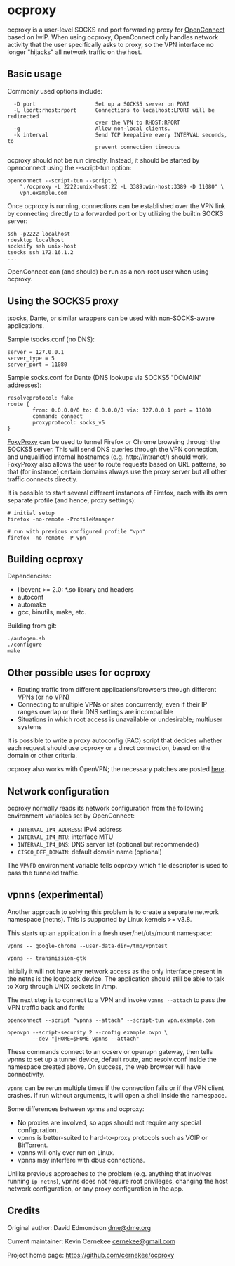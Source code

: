 ocproxy
=======

ocproxy is a user-level SOCKS and port forwarding proxy for
[OpenConnect](http://www.infradead.org/openconnect/)
based on lwIP.  When using ocproxy, OpenConnect only handles network
activity that the user specifically asks to proxy, so the VPN interface
no longer "hijacks" all network traffic on the host.

Basic usage
-----------

Commonly used options include:

      -D port                   Set up a SOCKS5 server on PORT
      -L lport:rhost:rport      Connections to localhost:LPORT will be redirected
                                over the VPN to RHOST:RPORT
      -g                        Allow non-local clients.
      -k interval               Send TCP keepalive every INTERVAL seconds, to
                                prevent connection timeouts

ocproxy should not be run directly.  Instead, it should be started by
openconnect using the --script-tun option:

    openconnect --script-tun --script \
        "./ocproxy -L 2222:unix-host:22 -L 3389:win-host:3389 -D 11080" \
        vpn.example.com

Once ocproxy is running, connections can be established over the VPN link
by connecting directly to a forwarded port or by utilizing the builtin
SOCKS server:

    ssh -p2222 localhost
    rdesktop localhost
    socksify ssh unix-host
    tsocks ssh 172.16.1.2
    ...

OpenConnect can (and should) be run as a non-root user when using ocproxy.


Using the SOCKS5 proxy
----------------------

tsocks, Dante, or similar wrappers can be used with non-SOCKS-aware
applications.

Sample tsocks.conf (no DNS):

    server = 127.0.0.1
    server_type = 5
    server_port = 11080

Sample socks.conf for Dante (DNS lookups via SOCKS5 "DOMAIN" addresses):

    resolveprotocol: fake
    route {
            from: 0.0.0.0/0 to: 0.0.0.0/0 via: 127.0.0.1 port = 11080
            command: connect
            proxyprotocol: socks_v5
    }

[FoxyProxy](http://getfoxyproxy.org/) can be used to tunnel Firefox or Chrome
browsing through the SOCKS5 server.  This will send DNS queries through the
VPN connection, and unqualified internal hostnames (e.g. http://intranet/)
should work.  FoxyProxy also allows the user to route requests based on URL
patterns, so that (for instance) certain domains always use the proxy server
but all other traffic connects directly.

It is possible to start several different instances of Firefox, each with
its own separate profile (and hence, proxy settings):

    # initial setup
    firefox -no-remote -ProfileManager

    # run with previous configured profile "vpn"
    firefox -no-remote -P vpn


Building ocproxy
----------------

Dependencies:

 * libevent &gt;= 2.0: *.so library and headers
 * autoconf
 * automake
 * gcc, binutils, make, etc.

Building from git:

    ./autogen.sh
    ./configure
    make


Other possible uses for ocproxy
-------------------------------

 * Routing traffic from different applications/browsers through different VPNs
(or no VPN)
 * Connecting to multiple VPNs or sites concurrently, even if their IP ranges
overlap or their DNS settings are incompatible
 * Situations in which root access is unavailable or undesirable; multiuser
systems

It is possible to write a proxy autoconfig (PAC) script that decides whether
each request should use ocproxy or a direct connection, based on the domain
or other criteria.

ocproxy also works with OpenVPN; the necessary patches are posted
[here](http://thread.gmane.org/gmane.network.openvpn.devel/8478).


Network configuration
---------------------

ocproxy normally reads its network configuration from the following
environment variables set by OpenConnect:

 * `INTERNAL_IP4_ADDRESS`: IPv4 address
 * `INTERNAL_IP4_MTU`: interface MTU
 * `INTERNAL_IP4_DNS`: DNS server list (optional but recommended)
 * `CISCO_DEF_DOMAIN`: default domain name (optional)

The `VPNFD` environment variable tells ocproxy which file descriptor is used
to pass the tunneled traffic.


vpnns (experimental)
--------------------

Another approach to solving this problem is to create a separate network
namespace (netns).  This is supported by Linux kernels &gt;= v3.8.

This starts up an application in a fresh user/net/uts/mount namespace:

    vpnns -- google-chrome --user-data-dir=/tmp/vpntest
    
    vpnns -- transmission-gtk

Initially it will not have any network access as the only interface
present in the netns is the loopback device.  The application should still
be able to talk to Xorg through UNIX sockets in /tmp.

The next step is to connect to a VPN and invoke `vpnns --attach` to pass
the VPN traffic back and forth:

    openconnect --script "vpnns --attach" --script-tun vpn.example.com

    openvpn --script-security 2 --config example.ovpn \
            --dev "|HOME=$HOME vpnns --attach"

These commands connect to an ocserv or openvpn gateway, then tells vpnns
to set up a tunnel device, default route, and resolv.conf inside the
namespace created above.  On success, the web browser will have connectivity.

`vpnns` can be rerun multiple times if the connection fails or if the VPN
client crashes.  If run without arguments, it will open a shell inside the
namespace.

Some differences between vpnns and ocproxy:

 * No proxies are involved, so apps should not require any special
configuration.
 * vpnns is better-suited to hard-to-proxy protocols such as VOIP or
BitTorrent.
 * vpnns will only ever run on Linux.
 * vpnns may interfere with dbus connections.

Unlike previous approaches to the problem (e.g. anything that involves
running `ip netns`), vpnns does not require root privileges, changing
the host network configuration, or any proxy configuration in the app.


Credits
-------

Original author: David Edmondson <dme@dme.org>

Current maintainer: Kevin Cernekee <cernekee@gmail.com>

Project home page: <https://github.com/cernekee/ocproxy>
